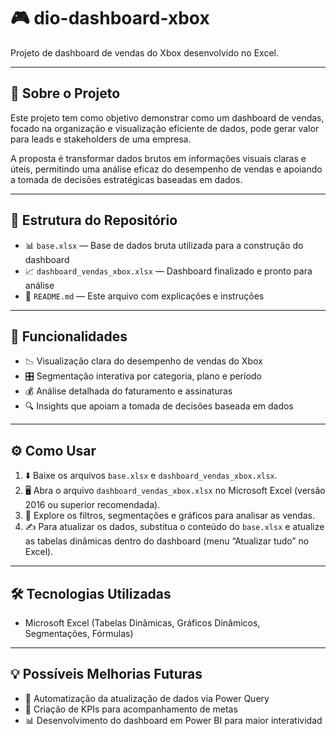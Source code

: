 # 🎮 dio-dashboard-xbox

Projeto de dashboard de vendas do Xbox desenvolvido no Excel.

---

## 📝 Sobre o Projeto

Este projeto tem como objetivo demonstrar como um dashboard de vendas, focado na organização e visualização eficiente de dados, pode gerar valor para leads e stakeholders de uma empresa.

A proposta é transformar dados brutos em informações visuais claras e úteis, permitindo uma análise eficaz do desempenho de vendas e apoiando a tomada de decisões estratégicas baseadas em dados.

---

## 📂 Estrutura do Repositório

- 📊 `base.xlsx` — Base de dados bruta utilizada para a construção do dashboard  
- 📈 `dashboard_vendas_xbox.xlsx` — Dashboard finalizado e pronto para análise  
- 📄 `README.md` — Este arquivo com explicações e instruções  

---

## 🚀 Funcionalidades

- 📉 Visualização clara do desempenho de vendas do Xbox  
- 🎛️ Segmentação interativa por categoria, plano e período  
- 💰 Análise detalhada do faturamento e assinaturas  
- 🔍 Insights que apoiam a tomada de decisões baseada em dados  

---

## ⚙️ Como Usar

1. ⬇️ Baixe os arquivos `base.xlsx` e `dashboard_vendas_xbox.xlsx`.  
2. 🖥️ Abra o arquivo `dashboard_vendas_xbox.xlsx` no Microsoft Excel (versão 2016 ou superior recomendada).  
3. 🔄 Explore os filtros, segmentações e gráficos para analisar as vendas.  
4. ✍️ Para atualizar os dados, substitua o conteúdo do `base.xlsx` e atualize as tabelas dinâmicas dentro do dashboard (menu “Atualizar tudo” no Excel).

---

## 🛠️ Tecnologias Utilizadas

- Microsoft Excel (Tabelas Dinâmicas, Gráficos Dinâmicos, Segmentações, Fórmulas)  

---

## 💡 Possíveis Melhorias Futuras

- 🤖 Automatização da atualização de dados via Power Query  
- 🎯 Criação de KPIs para acompanhamento de metas  
- 📊 Desenvolvimento do dashboard em Power BI para maior interatividad

<!--stackedit_data:
eyJoaXN0b3J5IjpbLTEwNzQ1OTIwNDMsNTQwNDU1NTM0XX0=
-->